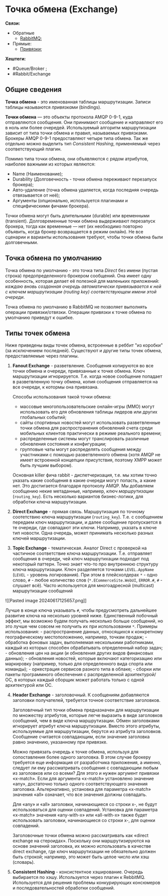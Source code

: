 
# Точка обмена (Exchange)

**Связи:**
- Обратные
	- [RabbitMQ](rabbit-mq.md);
- Прямые:
	- [Привязки](rabbit-bindings);

**Хештеги:**
- #Queue/Broker ;
- #Rabbit/Exchange

## Общие сведения

**Точка обмена** - это именованная таблицы маршрутизации. Записи таблицы называются *привязками* (bindings).

**Точки обмена** — это объекты протокола AMQP 0-9-1, куда отправляются сообщения. Они принимают сообщение и направляют его в ноль или более очередей. Используемый алгоритм маршрутизации зависит от типа точки обмена и правил, называемых привязками. Брокеры AMQP 0-9-1 предоставляют четыре типа обмена. Так же отдельно можно выделить тип *Consistent Hashing*, применяемый через соответствующий плагин.

Помимо типа точки обмена, они объявляются с рядом атрибутов, наиболее важными из которых являются:

- Name (Наименование);
- Durability (Долговечность - точки обмена переживают перезапуск брокера);
- Авто-удаление (точка обмена удаляется, когда последняя очередь отвязывается от неё);
- Аргументы (опционально, используется плагинами и специфическими фичами брокера).

Точки обмена могут быть длительными (durable) или временными (transient). Долговременные точки обмена выдерживают перезапуск брокера, тогда как временные — нет (их необходимо повторно объявить, когда брокер возвращается в режим онлайн). Не все сценарии и варианты использования требуют, чтобы точки обмена были долговечными.

## Точка обмена по умолчанию

Точка обмена по умолчанию - это точка типа *Direct* без имени (пустая строка) предопределенного брокером сообщений. Она имеет одну особенность, которая делает её полезной для маленьких приложений: *каждаю вновь созданная очередь автоматически привязывается к ней с ключем маршрутизации (routing key) соответствующем имени этой очереди*.

Точка обмена по умолчанию в RabbitMQ не позволяет выполнять операции привязки/отвязки. Операции привязки к точке обмена по умолчанию приведут к ошибке.

## Типы точек обмена

Ниже приведены виды точек обмена, встроенные в реббит "из коробки" (за исключением последней). Существуют и другие типы точек обмена, предоставляемые через плагины.

1) **Fanout Exchange** - разветвление. Сообщения копируются во все точки обмена и очереди, привязанные к точке обмена. Ключ маршрутизации игнорируется. Т.е. когда новое сообщение попадает в разветвленную точку обмена, копия сообщения отправляется на все очереди, к котормы она привязана.

	Способы использования такой точки обмена:
	- массовые многопользовательские онлайн-игры (MMO) могут использовать его для обновления таблицы лидеров или других глобальных событий;
	- сайты спортивных новостей могут использовать разветвленные точки обмена для распространения обновлений счета среди мобильных клиентов практически в режиме реального времени;
	- распределенные системы могут транслировать различные обновления состояния и конфигурации;
	- групповые чаты могут распределять сообщения между участниками с помощью разветвленного обмена (хотя AMQP не имеет встроенной концепции присутствия, поэтому XMPP может быть лучшим выбором).

	Основная killer фича rabbit - диспетчеризация, т.е. мы хотим точно указать какие сообщения в какие очереди могут попасть, а какие нет. Это достигается благодаря протоколу AMQP. Мы добавляем сообщению некие метаданные, например, *ключ маршрутизации* (`routing_key`). Есть несколько вариантов бизнес-логики, для обработки ключа маршрутизации.

2) **Direct Exchange** - прямая связь. Маршрутизация по точному соотетствию ключа маршрутизации (`routing_key`). Т.е. с сообщением передаем ключ маршрутизации, и далее сообщение пропускается в те очереди, где совпадают эти ключи. Например, указать в ключе тип новости. Одна очередь, может принимать несколько разных ключей маршрутизации.

3) **Topic Exchange**  - тематическая. Аналог Direct с проверкой на частичное соответствие ключа маршрутизации. Т.е. отправляет сообщения в очереди, чей ключ маршрутихации подходит под некоторый паттерн. Точно знает что-то про внутреннюю структуру ключа маршрутизации. Ключ разделяется точками `LEVEL.AppName` (`LEVEL` - уровень логирования). При этом в плейсхолдерах `*` - одно слово, `#` - любое количество слов (`*.ECommerceSite.WebUI`, `ERROR.#`, `#` - слушает всё). Часто используется для многоадресной (multicast) маршрутизации сообщений

![[Pasted image 20240617125657.png]]

Лучше в конце ключа указывать `#`, чтобы предусмотреть дальнейшее развитие ключа на несколько уровней ниже. Единственный побочный эффект, мы возможно будем получать несколько больше сообщений, но это лучше чем совсем не получить их при использовании `*`.
	Примеры использования:
	- распространение данных, относящихся к конкретному географическому местоположению, например, точкам продаж;
	- обработка фоновых задач, выполняемая несколькими работниками, каждый из которых способен обрабатывать определенный набор задач;
	- обновления цен на акции (и обновления других видов финансовых данных);
	- обновления новостей, которые включают категоризацию или маркировку (например, только для определенного вида спорта или команды);
	- оркестрация сервисов разного типа в облаке;
	- сборки или пакеты программного обеспечения с распределенной архитектурой/ОС, в которых каждый сборщик может работать только с одной архитектурой или ОС.

4) **Header Exchange** - заголовочный. К сообщениям добавляются заголовки получателей, требуется точное соответствие заголовков.

	Заголовлчный тип точки обмена предназначен для маршрутизации по множеству атрибутов, которые легче выразить в виде заголовков сообщений, чем в виде ключа маршрутизации. Обмен заголовками игнорирует атрибут ключа маршрутизации. Вместо этого атрибуты, используемые для маршрутизации, берутся из атрибута заголовков. Сообщение считается совпадающим, если значение заголовка равно значению, указанному при привязке. 
	
	Можно привязать очередь к точке обмена, используя для сопоставления более одного заголовка. В этом случае брокеру требуется еще информация от разработчика приложения, а именно, следует ли ему рассматривать сообщения с совпадающим любым из заголовков или со всеми? Для этого и нужен аргумент привязки «x-match». Если для аргумента «x-match» установлено значение «any», достаточно только одного соответствующего значения заголовка. Альтернативно, установка для параметра «x-match» значения «all» означает, что все значения должны совпадать.
	
	Для «any» и «all» заголовки, начинающиеся со строки x-, не будут использоваться для оценки совпадений. Установка для параметра «x-match» значения «any-with-x» или «all-with-x» также будет использовать заголовки, начинающиеся со строки x-, для оценки совпадений.
	
	Заголовочные точки обмена можно рассматривать как «direct exchange на стероидах». Поскольку они маршрутизируются на основе значений заголовка, их можно использовать в качестве direct exchange, где ключ маршрутизации не обязательно должен быть строкой; например, это может быть целое число или хэш (словарь).

5) **Consistent Hashing** - консистентное хэширование. Очередь выбирается по хэшу. Используется через плагин к RebbitMQ. Используется для решения проблемы конкурирующих консюмеров и последовательностей обработки сообщений.


